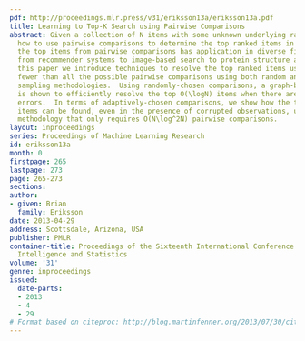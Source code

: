 ```yaml
---
pdf: http://proceedings.mlr.press/v31/eriksson13a/eriksson13a.pdf
title: Learning to Top-K Search using Pairwise Comparisons
abstract: Given a collection of N items with some unknown underlying ranking, we examine
  how to use pairwise comparisons to determine the top ranked items in the set.  Resolving
  the top items from pairwise comparisons has application in diverse fields ranging
  from recommender systems to image-based search to protein structure analysis.  In
  this paper we introduce techniques to resolve the top ranked items using significantly
  fewer than all the possible pairwise comparisons using both random and adaptive
  sampling methodologies.  Using randomly-chosen comparisons, a graph-based technique
  is shown to efficiently resolve the top O(\logN) items when there are no comparison
  errors.  In terms of adaptively-chosen comparisons, we show how the top O(\logN)
  items can be found, even in the presence of corrupted observations, using a voting
  methodology that only requires O(N\log^2N) pairwise comparisons.
layout: inproceedings
series: Proceedings of Machine Learning Research
id: eriksson13a
month: 0
firstpage: 265
lastpage: 273
page: 265-273
sections: 
author:
- given: Brian
  family: Eriksson
date: 2013-04-29
address: Scottsdale, Arizona, USA
publisher: PMLR
container-title: Proceedings of the Sixteenth International Conference on Artificial
  Intelligence and Statistics
volume: '31'
genre: inproceedings
issued:
  date-parts:
  - 2013
  - 4
  - 29
# Format based on citeproc: http://blog.martinfenner.org/2013/07/30/citeproc-yaml-for-bibliographies/
---
```

